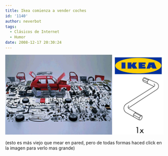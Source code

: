 ```yaml
---
title: Ikea comienza a vender coches
id: '1140'
author: neverbot
tags:
  - Clásicos de Internet
  - Humor
date: 2008-12-17 20:30:24
---
```


[![Ikea comienza a vender coches](./ikea-comienza-a-vender-coches/ikea_vende_coches1.jpg "Ikea comienza a vender coches")](./ikea_vende_coches1.jpg)

(esto es más viejo que mear en pared, pero de todas formas haced click en la imagen para verlo mas grande)